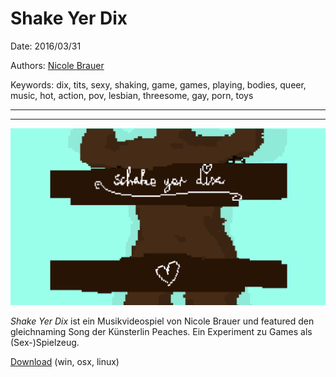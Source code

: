 # Shake Yer Dix

Date: 2016/03/31

Authors: [Nicole Brauer](https://www.google.com/#safe=off&q=nicole+brauer)

Keywords: dix, tits, sexy, shaking, game, games, playing, bodies, queer, music, hot, action, pov, lesbian, threesome, gay, porn, toys

---
---

![](image.png)

*Shake Yer Dix* ist ein Musikvideospiel von Nicole Brauer und featured den gleichnaming Song der Künsterlin Peaches.
Ein Experiment zu Games als (Sex-)Spielzeug.

[Download](https://voec.itch.io/shake-yer-dix) (win, osx, linux)